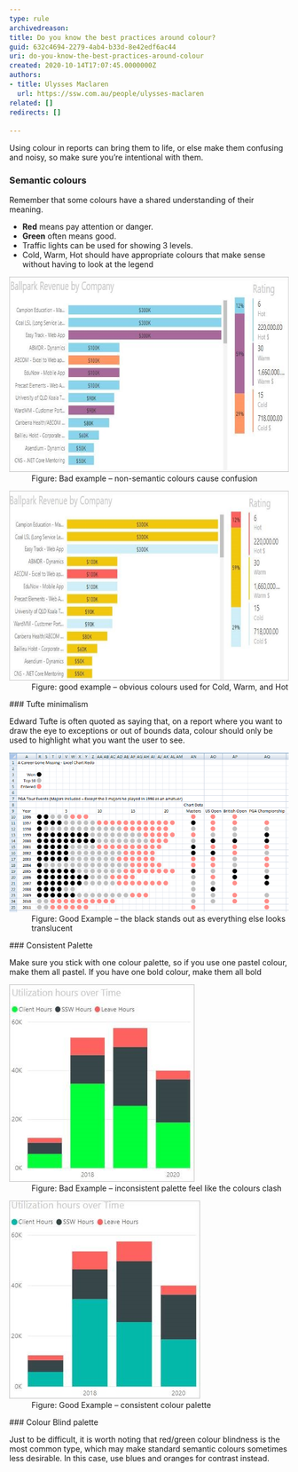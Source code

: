 ```yaml
---
type: rule
archivedreason: 
title: Do you know the best practices around colour?
guid: 632c4694-2279-4ab4-b33d-8e42edf6ac44
uri: do-you-know-the-best-practices-around-colour
created: 2020-10-14T17:07:45.0000000Z
authors:
- title: Ulysses Maclaren
  url: https://ssw.com.au/people/ulysses-maclaren
related: []
redirects: []

---
```


Using colour in reports can bring them to life, or else make them confusing and noisy, so make sure you’re intentional with them.

<!--endintro-->

### Semantic colours

Remember that some colours have a shared understanding of their meaning.

* **Red** means pay attention or danger.
* **Green** often means good.
* Traffic lights can be used for showing 3 levels.
* Cold, Warm, Hot should have appropriate colours that make sense without having to look at the legend

<dl class="badImage"><dt><img src="colours-powerbi-bad.jpg" alt="colours-powerbi-bad.jpg" style="width:746px;height:352px;"></dt><dd>Figure: Bad example – non-semantic colours cause confusion</dd></dl><dl class="goodImage"><dt><img src="colours-powerbi-good.jpg" alt="colours-powerbi-good.jpg" style="width:750px;height:342px;"></dt><dd>Figure: good example – obvious colours used for Cold, Warm, and Hot</dd></dl>
### Tufte minimalism

Edward Tufte is often quoted as saying that, on a report where you want to draw the eye to exceptions or out of bounds data, colour should only be used to highlight what you want the user to see.
<dl class="goodImage"><dt><img src="tufte-good.png" alt="tufte-good.png" style="width:750px;"></dt><dd>Figure: Good Example – the black stands out as everything else looks translucent</dd></dl>
### Consistent Palette

Make sure you stick with one colour palette, so if you use one pastel colour, make them all pastel. If you have one bold colour, make them all bold
<dl class="badImage"><dt><img src="pallete-bad.jpg" alt="pallete-bad.jpg"></dt><dd>Figure: Bad Example – inconsistent palette feel like the colours clash</dd></dl><dl class="goodImage"><dt><img src="pallete-good.jpg" alt="pallete-good.jpg"></dt><dd>Figure: Good Example – consistent colour palette</dd></dl>
### Colour Blind palette

Just to be difficult, it is worth noting that red/green colour blindness is the most common type, which may make standard semantic colours sometimes less desirable. In this case, use blues and oranges for contrast instead.
